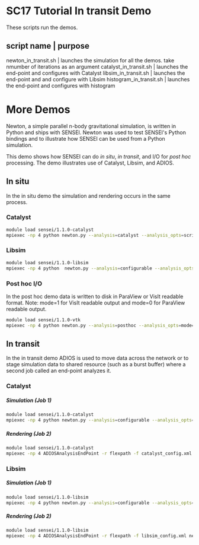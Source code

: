 # SC17 Tutorial In transit Demo
These scripts run the demos.

script name | purpose
---------------------
newton_in_transit.sh | launches the simulation for all the demos. take nmumber of iterations as an argument
catalyst_in_transit.sh | launches the end-point and configures with Catalyst
libsim_in_transit.sh | launches the end-point and and configure with Libsim
histogram_in_transit.sh | launches the end-point and configures with histogram

# More Demos
Newton, a simple parallel n-body gravitational simulation, is written in Python
and ships with SENSEI. Newton was used to test SENSEI's Python bindings and to
illustrate how SENSEI can be used from a Python simulation.

This demo shows how SENSEI can do *in situ*, *in transit*, and I/O for *post
hoc* processing. The demo illustrates use of Catalyst, Libsim, and ADIOS.

## In situ
In the in situ demo the simulation and rendering occurs in the same process.
### Catalyst
```bash
module load sensei/1.1.0-catalyst
mpiexec -np 4 python newton.py --analysis=catalyst --analysis_opts=script=newton_catalyst.py
```
### Libsim
```bash
module load sensei/1.1.0-libsim
mpiexec -np 4 python  newton.py --analysis=configurable --analysis_opts=config=newton_libsim.xml --n_its=5
```
### Post hoc I/O
In the post hoc demo data is written to disk in ParaView or VisIt readable
format. Note: mode=1 for VisIt readable output and mode=0 for ParaView readable
output.
```bash
module load sensei/1.1.0-vtk
mpiexec -np 4 python newton.py --analysis=posthoc --analysis_opts=mode=1,file=newton_out
```

## In transit
In the in transit demo ADIOS is used to move data across the network or to
stage simulation data to shared resource (such as a burst buffer) where a
second job called an end-point analyzes it.

### Catalyst
##### Simulation (Job 1)
```bash
module load sensei/1.1.0-catalyst
mpiexec -np 4 python newton.py --analysis=configurable --analysis_opts=config=adios_config.xml
```
##### Rendering (Job 2)
```bash
module load sensei/1.1.0-catalyst
mpiexec -np 4 ADIOSAnalysisEndPoint -r flexpath -f catalyst_config.xml newton.bp
```

### Libsim
##### Simulation (Job 1)
```bash
module load sensei/1.1.0-libsim
mpiexec -np 4 python newton.py --analysis=configurable --analysis_opts=config=adios_config.xml
```
##### Rendering (Job 2)
```bash
module load sensei/1.1.0-libsim
mpiexec -np 4 ADIOSAnalysisEndPoint -r flexpath -f libsim_config.xml newton.bp
```
